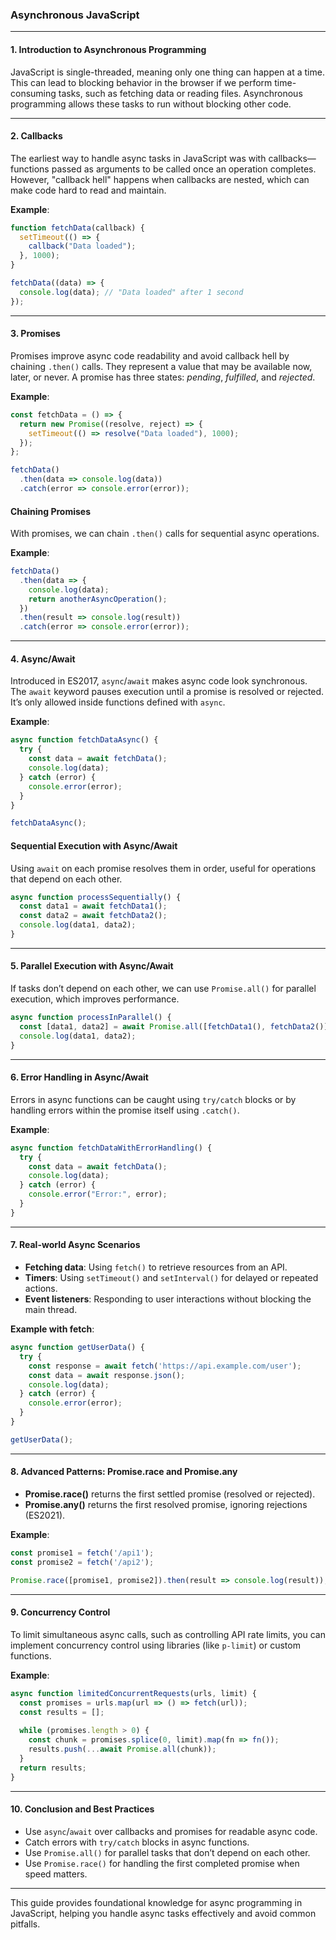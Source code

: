 ### **Asynchronous JavaScript**

---

#### 1. **Introduction to Asynchronous Programming**

JavaScript is single-threaded, meaning only one thing can happen at a time. This can lead to blocking behavior in the browser if we perform time-consuming tasks, such as fetching data or reading files. Asynchronous programming allows these tasks to run without blocking other code.

---

#### 2. **Callbacks**

The earliest way to handle async tasks in JavaScript was with callbacks—functions passed as arguments to be called once an operation completes. However, "callback hell" happens when callbacks are nested, which can make code hard to read and maintain.

**Example**:
```javascript
function fetchData(callback) {
  setTimeout(() => {
    callback("Data loaded");
  }, 1000);
}

fetchData((data) => {
  console.log(data); // "Data loaded" after 1 second
});
```

---

#### 3. **Promises**

Promises improve async code readability and avoid callback hell by chaining `.then()` calls. They represent a value that may be available now, later, or never. A promise has three states: *pending*, *fulfilled*, and *rejected*.

**Example**:
```javascript
const fetchData = () => {
  return new Promise((resolve, reject) => {
    setTimeout(() => resolve("Data loaded"), 1000);
  });
};

fetchData()
  .then(data => console.log(data))
  .catch(error => console.error(error));
```

#### Chaining Promises

With promises, we can chain `.then()` calls for sequential async operations.

**Example**:
```javascript
fetchData()
  .then(data => {
    console.log(data);
    return anotherAsyncOperation();
  })
  .then(result => console.log(result))
  .catch(error => console.error(error));
```

---

#### 4. **Async/Await**

Introduced in ES2017, `async`/`await` makes async code look synchronous. The `await` keyword pauses execution until a promise is resolved or rejected. It’s only allowed inside functions defined with `async`.

**Example**:
```javascript
async function fetchDataAsync() {
  try {
    const data = await fetchData();
    console.log(data);
  } catch (error) {
    console.error(error);
  }
}

fetchDataAsync();
```

#### Sequential Execution with Async/Await

Using `await` on each promise resolves them in order, useful for operations that depend on each other.

```javascript
async function processSequentially() {
  const data1 = await fetchData1();
  const data2 = await fetchData2();
  console.log(data1, data2);
}
```

---

#### 5. **Parallel Execution with Async/Await**

If tasks don’t depend on each other, we can use `Promise.all()` for parallel execution, which improves performance.

```javascript
async function processInParallel() {
  const [data1, data2] = await Promise.all([fetchData1(), fetchData2()]);
  console.log(data1, data2);
}
```

---

#### 6. **Error Handling in Async/Await**

Errors in async functions can be caught using `try/catch` blocks or by handling errors within the promise itself using `.catch()`.

**Example**:
```javascript
async function fetchDataWithErrorHandling() {
  try {
    const data = await fetchData();
    console.log(data);
  } catch (error) {
    console.error("Error:", error);
  }
}
```

---

#### 7. **Real-world Async Scenarios**

- **Fetching data**: Using `fetch()` to retrieve resources from an API.
- **Timers**: Using `setTimeout()` and `setInterval()` for delayed or repeated actions.
- **Event listeners**: Responding to user interactions without blocking the main thread.

**Example with fetch**:
```javascript
async function getUserData() {
  try {
    const response = await fetch('https://api.example.com/user');
    const data = await response.json();
    console.log(data);
  } catch (error) {
    console.error(error);
  }
}

getUserData();
```

---

#### 8. **Advanced Patterns: Promise.race and Promise.any**

- **Promise.race()** returns the first settled promise (resolved or rejected).
- **Promise.any()** returns the first resolved promise, ignoring rejections (ES2021).

**Example**:
```javascript
const promise1 = fetch('/api1');
const promise2 = fetch('/api2');

Promise.race([promise1, promise2]).then(result => console.log(result));
```

---

#### 9. **Concurrency Control**

To limit simultaneous async calls, such as controlling API rate limits, you can implement concurrency control using libraries (like `p-limit`) or custom functions.

**Example**:
```javascript
async function limitedConcurrentRequests(urls, limit) {
  const promises = urls.map(url => () => fetch(url));
  const results = [];
  
  while (promises.length > 0) {
    const chunk = promises.splice(0, limit).map(fn => fn());
    results.push(...await Promise.all(chunk));
  }
  return results;
}
```

---

#### 10. **Conclusion and Best Practices**

- Use `async`/`await` over callbacks and promises for readable async code.
- Catch errors with `try/catch` blocks in async functions.
- Use `Promise.all()` for parallel tasks that don’t depend on each other.
- Use `Promise.race()` for handling the first completed promise when speed matters.

---

This guide provides foundational knowledge for async programming in JavaScript, helping you handle async tasks effectively and avoid common pitfalls.